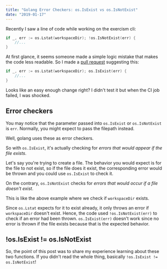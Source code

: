 ```yaml
---
title: "Golang Error Checkers: os.IsExist vs os.IsNotExist"
date: "2019-01-17"
---
```


Recently I saw a line of code while working on the exercism cli:

```go
if _, err := os.Lstat(workspaceDir); !os.IsNotExist(err) {
    //...
}
```

At first glance, it seems someone made a simple logic
mistake that makes the code less readable. So I made a 
[pull request](https://github.com/exercism/cli/pull/787)
suggesting this:

```go
if _, err := os.Lstat(workspaceDir); os.IsExist(err) {
    //...
}
```

Looks like an easy enough change right? I didn't test it but when
the CI job failed, I was shocked.


## Error checkers

You may notice that the parameter passed into `os.IsExist` or `os.IsNotExist`
is `err`. Normally, you might expect to pass the filepath instead.

Well, golang uses these as error checkers.

So with `os.IsExist`, it's actually checking for *errors that would appear
if the file exists*.

Let's say you're trying to create a file. The behavior you would expect is for
the file to not exist, so if the file does it exist, the corresponding error
would be thrown and you could use `os.IsExist` to check it.

On the contrary, `os.IsNotExist` checks for *errors that would occur if
a file doesn't exist*.

This is like the above example where we check if `workspaceDir` exists.

Since `os.Lstat` expects for it to exist already, it only throws an error
if `workspaceDir` doesn't exist. Hence, the code used `!os.IsNotExist(err)`
to check if an error had been thrown. `os.IsExist(err)` doesn't work
since no error is thrown if the file exists because that is the expected
behavior.

## !os.IsExist != os.IsNotExist

So, the point of this post was to share my experience learning about these
two functions. If you didn't read the whole thing, basically 
`!os.IsExist != os.IsNotExist`!
